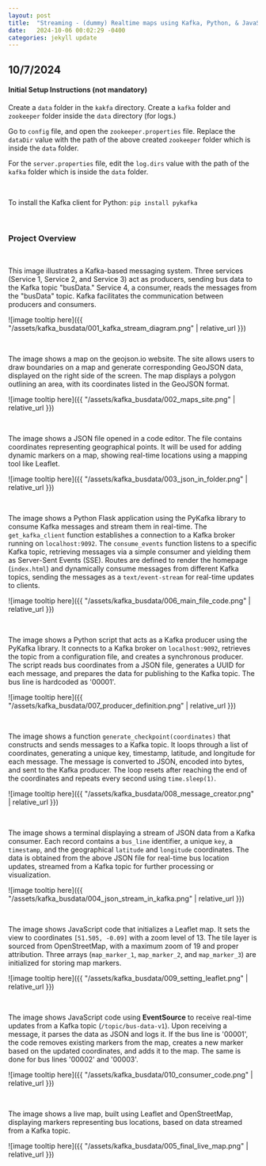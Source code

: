 ```yaml
---
layout: post
title:  "Streaming - (dummy) Realtime maps using Kafka, Python, & JavaScript"
date:   2024-10-06 00:02:29 -0400
categories: jekyll update
---
```


## 10/7/2024

#### Initial Setup Instructions (not mandatory)

Create a `data` folder in the `kakfa` directory. Create a `kafka` folder and `zookeeper` folder inside the `data` directory (for logs.)

Go to `config` file, and open the `zookeeper.properties` file. Replace the `dataDir` value with the path of the above created `zookeeper` folder which is inside the `data` folder.

For the `server.properties` file, edit the `log.dirs` value with the path of the `kafka` folder which is inside the `data` folder.

<br/>

To install the Kafka client for Python:
`pip install pykafka`

<br/>

### Project Overview

<br/>

This image illustrates a Kafka-based messaging system. Three services (Service 1, Service 2, and Service 3) act as producers, sending bus data to the Kafka topic "busData." Service 4, a consumer, reads the messages from the "busData" topic. Kafka facilitates the communication between producers and consumers.

![image tooltip here]({{ "/assets/kafka_busdata/001_kafka_stream_diagram.png" | relative_url }})

<br/>

The image shows a map on the geojson.io website. The site allows users to draw boundaries on a map and generate corresponding GeoJSON data, displayed on the right side of the screen. The map displays a polygon outlining an area, with its coordinates listed in the GeoJSON format.

![image tooltip here]({{ "/assets/kafka_busdata/002_maps_site.png" | relative_url }})

<br/>

The image shows a JSON file opened in a code editor. The file contains coordinates representing geographical points. It will be used for adding dynamic markers on a map, showing real-time locations using a mapping tool like Leaflet.

![image tooltip here]({{ "/assets/kafka_busdata/003_json_in_folder.png" | relative_url }})

<br/>

The image shows a Python Flask application using the PyKafka library to consume Kafka messages and stream them in real-time. The `get_kafka_client` function establishes a connection to a Kafka broker running on `localhost:9092`. The `consume_events` function listens to a specific Kafka topic, retrieving messages via a simple consumer and yielding them as Server-Sent Events (SSE). Routes are defined to render the homepage (`index.html`) and dynamically consume messages from different Kafka topics, sending the messages as a `text/event-stream` for real-time updates to clients.

![image tooltip here]({{ "/assets/kafka_busdata/006_main_file_code.png" | relative_url }})

<br/>

The image shows a Python script that acts as a Kafka producer using the PyKafka library. It connects to a Kafka broker on `localhost:9092`, retrieves the topic from a configuration file, and creates a synchronous producer. The script reads bus coordinates from a JSON file, generates a UUID for each message, and prepares the data for publishing to the Kafka topic. The bus line is hardcoded as '00001'.

![image tooltip here]({{ "/assets/kafka_busdata/007_producer_definition.png" | relative_url }})

<br/>

The image shows a function `generate_checkpoint(coordinates)` that constructs and sends messages to a Kafka topic. It loops through a list of coordinates, generating a unique key, timestamp, latitude, and longitude for each message. The message is converted to JSON, encoded into bytes, and sent to the Kafka producer. The loop resets after reaching the end of the coordinates and repeats every second using `time.sleep(1)`.

![image tooltip here]({{ "/assets/kafka_busdata/008_message_creator.png" | relative_url }})

<br/>

The image shows a terminal displaying a stream of JSON data from a Kafka consumer. Each record contains a `bus_line` identifier, a unique `key`, a `timestamp`, and the geographical `latitude` and `longitude` coordinates. The data is obtained from the above JSON file for real-time bus location updates, streamed from a Kafka topic for further processing or visualization.

![image tooltip here]({{ "/assets/kafka_busdata/004_json_stream_in_kafka.png" | relative_url }})

<br/>

The image shows JavaScript code that initializes a Leaflet map. It sets the view to coordinates `[51.505, -0.09]` with a zoom level of 13. The tile layer is sourced from OpenStreetMap, with a maximum zoom of 19 and proper attribution. Three arrays (`map_marker_1`, `map_marker_2`, and `map_marker_3`) are initialized for storing map markers.

![image tooltip here]({{ "/assets/kafka_busdata/009_setting_leaflet.png" | relative_url }})

<br/>

The image shows JavaScript code using **EventSource** to receive real-time updates from a Kafka topic (`/topic/bus-data-v1`). Upon receiving a message, it parses the data as JSON and logs it. If the bus line is '00001', the code removes existing markers from the map, creates a new marker based on the updated coordinates, and adds it to the map. The same is done for bus lines '00002' and '00003'.

![image tooltip here]({{ "/assets/kafka_busdata/010_consumer_code.png" | relative_url }})

<br/>

The image shows a live map, built using Leaflet and OpenStreetMap, displaying markers representing bus locations, based on data streamed from a Kafka topic.

![image tooltip here]({{ "/assets/kafka_busdata/005_final_live_map.png" | relative_url }})

<br/>
